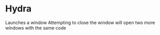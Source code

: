 # Hydra
Launches a window
Attempting to close the window will open two more windows with the same code
